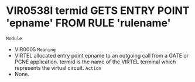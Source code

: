 # VIR0538I termid GETS ENTRY POINT 'epname' FROM RULE 'rulename'
`Module`
- VIR0005
`Meaning`
- VIRTEL allocated entry point epname to an outgoing call from a GATE or PCNE application. termid is the name of the VIRTEL terminal which represents the virtual circuit.
`Action`
- None.
